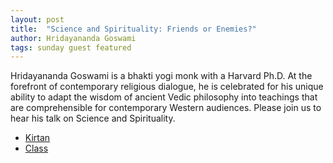```yaml
---
layout: post
title:  "Science and Spirituality: Friends or Enemies?"
author: Hridayananda Goswami
tags: sunday guest featured
---
```


Hridayananda Goswami is a bhakti yogi monk with a Harvard Ph.D. At the forefront of contemporary religious dialogue, he is celebrated for his unique ability to adapt the wisdom of ancient Vedic philosophy into teachings that are comprehensible for contemporary Western audiences. Please join us to hear his talk on Science and Spirituality.

- [Kirtan](https://s3.amazonaws.com/beginningbhakti/2014-04-13-Science-and-Spirituality-Friends-or-Enemies/Hridayananda.Goswami.Kirtan.mp3)
- [Class](https://s3.amazonaws.com/beginningbhakti/2014-04-13-Science-and-Spirituality-Friends-or-Enemies/Hridayananda.Goswami.Class.mp3)

